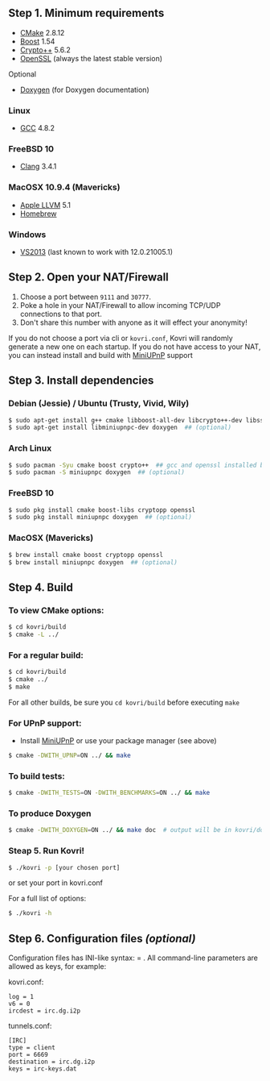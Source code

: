 ## Step 1. Minimum requirements

- [CMake](https://cmake.org/) 2.8.12
- [Boost](http://www.boost.org/) 1.54
- [Crypto++](https://cryptopp.com/) 5.6.2
- [OpenSSL](https://openssl.org/) (always the latest stable version)

Optional

- [Doxygen](http://www.doxygen.org/) (for Doxygen documentation)

### Linux
- [GCC](https://gcc.gnu.org/) 4.8.2

### FreeBSD 10
- [Clang](http://clang.llvm.org/) 3.4.1

### MacOSX 10.9.4 (Mavericks)
- [Apple LLVM](https://developer.apple.com/library/mac/documentation/CompilerTools/Conceptual/LLVMCompilerOverview/) 5.1
- [Homebrew](http://brew.sh/)

### Windows
- [VS2013](https://www.visualstudio.com/en-us/downloads/download-visual-studio-vs.aspx) (last known to work with 12.0.21005.1)

## Step 2. Open your NAT/Firewall
1. Choose a port between ```9111``` and ```30777```.
2. Poke a hole in your NAT/Firewall to allow incoming TCP/UDP connections to that port.
3. Don't share this number with anyone as it will effect your anonymity!

If you do not choose a port via cli or ```kovri.conf```, Kovri will randomly generate a new one on each startup. If you do not have access to your NAT, you can instead install and build with [MiniUPnP](http://miniupnp.free.fr/files/) support

## Step 3. Install dependencies

### Debian (Jessie) / Ubuntu (Trusty, Vivid, Wily)
```bash
$ sudo apt-get install g++ cmake libboost-all-dev libcrypto++-dev libssl-dev libssl1.0.0
$ sudo apt-get install libminiupnpc-dev doxygen  ## (optional)
```

### Arch Linux
```bash
$ sudo pacman -Syu cmake boost crypto++  ## gcc and openssl installed by default
$ sudo pacman -S miniupnpc doxygen  ## (optional)
```

### FreeBSD 10
```bash
$ sudo pkg install cmake boost-libs cryptopp openssl
$ sudo pkg install miniupnpc doxygen  ## (optional)
```

### MacOSX (Mavericks)
```bash
$ brew install cmake boost cryptopp openssl
$ brew install miniupnpc doxygen  ## (optional)
```

## Step 4. Build

### To view CMake options:
```bash
$ cd kovri/build
$ cmake -L ../
```

### For a regular build:
```bash
$ cd kovri/build
$ cmake ../
$ make
```

For all other builds, be sure you ```cd kovri/build``` before executing ```make```

### For UPnP support:
- Install [MiniUPnP](http://miniupnp.free.fr/files/) or use your package manager (see above)
```bash
$ cmake -DWITH_UPNP=ON ../ && make
```

### To build tests:
```bash
$ cmake -DWITH_TESTS=ON -DWITH_BENCHMARKS=ON ../ && make
```

### To produce Doxygen
```bash
$ cmake -DWITH_DOXYGEN=ON ../ && make doc  # output will be in kovri/doc/Doxygen/
```

### Steap 5. Run Kovri!
```bash
$ ./kovri -p [your chosen port]
```

or set your port in kovri.conf


For a full list of options:

```bash
$ ./kovri -h
```

## Step 6. Configuration files *(optional)*

Configuration files has INI-like syntax: <key> = <value>.
All command-line parameters are allowed as keys, for example:

kovri.conf:

    log = 1
    v6 = 0
    ircdest = irc.dg.i2p

tunnels.conf:

    [IRC]
    type = client
    port = 6669
    destination = irc.dg.i2p
    keys = irc-keys.dat
